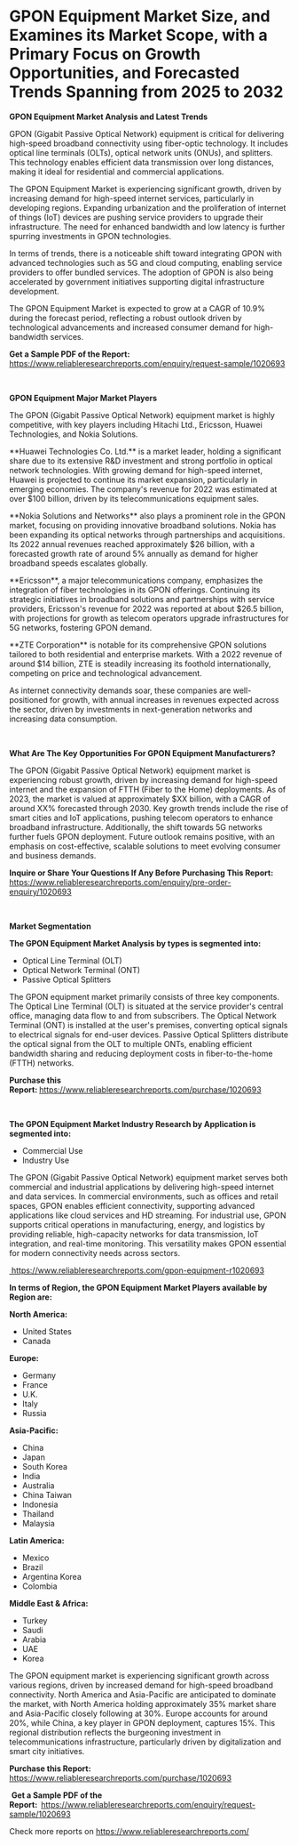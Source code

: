 <p><h1>GPON Equipment Market Size, and Examines its Market Scope, with a Primary Focus on Growth Opportunities, and Forecasted Trends Spanning from 2025 to 2032</h1></p><p><strong>GPON Equipment Market Analysis and Latest Trends</strong></p>
<p><p>GPON (Gigabit Passive Optical Network) equipment is critical for delivering high-speed broadband connectivity using fiber-optic technology. It includes optical line terminals (OLTs), optical network units (ONUs), and splitters. This technology enables efficient data transmission over long distances, making it ideal for residential and commercial applications. </p><p>The GPON Equipment Market is experiencing significant growth, driven by increasing demand for high-speed internet services, particularly in developing regions. Expanding urbanization and the proliferation of internet of things (IoT) devices are pushing service providers to upgrade their infrastructure. The need for enhanced bandwidth and low latency is further spurring investments in GPON technologies. </p><p>In terms of trends, there is a noticeable shift toward integrating GPON with advanced technologies such as 5G and cloud computing, enabling service providers to offer bundled services. The adoption of GPON is also being accelerated by government initiatives supporting digital infrastructure development. </p><p>The GPON Equipment Market is expected to grow at a CAGR of 10.9% during the forecast period, reflecting a robust outlook driven by technological advancements and increased consumer demand for high-bandwidth services.</p></p>
<p><strong>Get a Sample PDF of the Report:&nbsp;</strong> <a href="https://www.reliableresearchreports.com/enquiry/request-sample/1020693?utm_campaign=2387&utm_medium=2&utm_source=Github&utm_content=ia&utm_term=11022025&utm_id=gpon-equipment">https://www.reliableresearchreports.com/enquiry/request-sample/1020693</a></p>
<p>&nbsp;</p>
<p><strong>GPON Equipment Major Market Players</strong></p>
<p><p>The GPON (Gigabit Passive Optical Network) equipment market is highly competitive, with key players including Hitachi Ltd., Ericsson, Huawei Technologies, and Nokia Solutions. </p><p>**Huawei Technologies Co. Ltd.** is a market leader, holding a significant share due to its extensive R&D investment and strong portfolio in optical network technologies. With growing demand for high-speed internet, Huawei is projected to continue its market expansion, particularly in emerging economies. The company's revenue for 2022 was estimated at over $100 billion, driven by its telecommunications equipment sales.</p><p>**Nokia Solutions and Networks** also plays a prominent role in the GPON market, focusing on providing innovative broadband solutions. Nokia has been expanding its optical networks through partnerships and acquisitions. Its 2022 annual revenues reached approximately $26 billion, with a forecasted growth rate of around 5% annually as demand for higher broadband speeds escalates globally.</p><p>**Ericsson**, a major telecommunications company, emphasizes the integration of fiber technologies in its GPON offerings. Continuing its strategic initiatives in broadband solutions and partnerships with service providers, Ericsson's revenue for 2022 was reported at about $26.5 billion, with projections for growth as telecom operators upgrade infrastructures for 5G networks, fostering GPON demand.</p><p>**ZTE Corporation** is notable for its comprehensive GPON solutions tailored to both residential and enterprise markets. With a 2022 revenue of around $14 billion, ZTE is steadily increasing its foothold internationally, competing on price and technological advancement.</p><p>As internet connectivity demands soar, these companies are well-positioned for growth, with annual increases in revenues expected across the sector, driven by investments in next-generation networks and increasing data consumption.</p></p>
<p>&nbsp;</p>
<p><strong>What Are The Key Opportunities For GPON Equipment Manufacturers?</strong></p>
<p><p>The GPON (Gigabit Passive Optical Network) equipment market is experiencing robust growth, driven by increasing demand for high-speed internet and the expansion of FTTH (Fiber to the Home) deployments. As of 2023, the market is valued at approximately $XX billion, with a CAGR of around XX% forecasted through 2030. Key growth trends include the rise of smart cities and IoT applications, pushing telecom operators to enhance broadband infrastructure. Additionally, the shift towards 5G networks further fuels GPON deployment. Future outlook remains positive, with an emphasis on cost-effective, scalable solutions to meet evolving consumer and business demands.</p></p>
<p><strong>Inquire or Share Your Questions If Any Before Purchasing This Report:</strong> <a href="https://www.reliableresearchreports.com/enquiry/pre-order-enquiry/1020693?utm_campaign=2387&utm_medium=2&utm_source=Github&utm_content=ia&utm_term=11022025&utm_id=gpon-equipment">https://www.reliableresearchreports.com/enquiry/pre-order-enquiry/1020693</a></p>
<p>&nbsp;</p>
<p><strong>Market Segmentation</strong></p>
<p><strong>The GPON Equipment Market Analysis by types is segmented into:</strong></p>
<p><ul><li>Optical Line Terminal (OLT)</li><li>Optical Network Terminal (ONT)</li><li>Passive Optical Splitters</li></ul></p>
<p><p>The GPON equipment market primarily consists of three key components. The Optical Line Terminal (OLT) is situated at the service provider's central office, managing data flow to and from subscribers. The Optical Network Terminal (ONT) is installed at the user's premises, converting optical signals to electrical signals for end-user devices. Passive Optical Splitters distribute the optical signal from the OLT to multiple ONTs, enabling efficient bandwidth sharing and reducing deployment costs in fiber-to-the-home (FTTH) networks.</p></p>
<p><strong>Purchase this Report:&nbsp;</strong><a href="https://www.reliableresearchreports.com/purchase/1020693?utm_campaign=2387&utm_medium=2&utm_source=Github&utm_content=ia&utm_term=11022025&utm_id=gpon-equipment">https://www.reliableresearchreports.com/purchase/1020693</a></p>
<p>&nbsp;</p>
<p><strong>The GPON Equipment Market Industry Research by Application is segmented into:</strong></p>
<p><ul><li>Commercial Use</li><li>Industry Use</li></ul></p>
<p><p>The GPON (Gigabit Passive Optical Network) equipment market serves both commercial and industrial applications by delivering high-speed internet and data services. In commercial environments, such as offices and retail spaces, GPON enables efficient connectivity, supporting advanced applications like cloud services and HD streaming. For industrial use, GPON supports critical operations in manufacturing, energy, and logistics by providing reliable, high-capacity networks for data transmission, IoT integration, and real-time monitoring. This versatility makes GPON essential for modern connectivity needs across sectors.</p></p>
<p><a href="https://www.reliableresearchreports.com/gpon-equipment-r1020693?utm_campaign=2387&utm_medium=2&utm_source=Github&utm_content=ia&utm_term=11022025&utm_id=gpon-equipment">&nbsp;https://www.reliableresearchreports.com/gpon-equipment-r1020693</a></p>
<p><strong>In terms of Region, the GPON Equipment Market Players available by Region are:</strong></p>
<p>
    <p> <strong> North America: </strong>
        <ul>
            <li>United States</li>
            <li>Canada</li>
        </ul>
        </p> 
    <p> <strong> Europe: </strong>
        <ul>
            <li>Germany</li>
            <li>France</li>
            <li>U.K.</li>
            <li>Italy</li>
            <li>Russia</li>
        </ul>
        </p> 
    <p> <strong> Asia-Pacific: </strong>
        <ul>
            <li>China</li>
            <li>Japan</li>
            <li>South Korea</li>
            <li>India</li>
            <li>Australia</li>
            <li>China Taiwan</li>
            <li>Indonesia</li>
            <li>Thailand</li>
            <li>Malaysia</li>
        </ul>
        </p> 
    <p> <strong> Latin America: </strong>
        <ul>
            <li>Mexico</li>
            <li>Brazil</li>
            <li>Argentina Korea</li>
            <li>Colombia</li>
        </ul>
        </p> 
    <p> <strong> Middle East & Africa: </strong>
        <ul>
            <li>Turkey</li>
            <li>Saudi</li>
            <li>Arabia</li>
            <li>UAE</li>
            <li>Korea</li>
        </ul>
    </p>
    </p>
<p><p>The GPON equipment market is experiencing significant growth across various regions, driven by increased demand for high-speed broadband connectivity. North America and Asia-Pacific are anticipated to dominate the market, with North America holding approximately 35% market share and Asia-Pacific closely following at 30%. Europe accounts for around 20%, while China, a key player in GPON deployment, captures 15%. This regional distribution reflects the burgeoning investment in telecommunications infrastructure, particularly driven by digitalization and smart city initiatives.</p></p>
<p><strong>Purchase this Report: </strong><a href="https://www.reliableresearchreports.com/purchase/1020693?utm_campaign=2387&utm_medium=2&utm_source=Github&utm_content=ia&utm_term=11022025&utm_id=gpon-equipment">https://www.reliableresearchreports.com/purchase/1020693</a></p>
<p>&nbsp;<strong>Get a Sample PDF of the Report:&nbsp;&nbsp;</strong><a href="https://www.reliableresearchreports.com/enquiry/request-sample/1020693?utm_campaign=2387&utm_medium=2&utm_source=Github&utm_content=ia&utm_term=11022025&utm_id=gpon-equipment">https://www.reliableresearchreports.com/enquiry/request-sample/1020693</a></p>
<p><strong></strong></p>
<p>Check more reports on <a href="https://www.reliableresearchreports.com/?utm_campaign=2387&utm_medium=2&utm_source=Github&utm_content=ia&utm_term=11022025&utm_id=gpon-equipment">https://www.reliableresearchreports.com/</a></p>